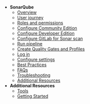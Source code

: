 - **SonarQube**
  - [Overview](sonarqube/sonarqube-overview)
  - [User journey](sonarqube/sonarqube-user-journey)
  - [Roles and permissions](sonarqube/sonarqube-users-and-permissions)    
  - [Configure Community Edition](sonarqube/sonarqube-set-up-community-edition)
  - [Configure Developer Edition](sonarqube/sonarqube-set-up-developer-edition)
  - [Configure GitLab for Sonar scan](sonarqube/sonarqube-configure-gitlab)
  - [Run pipeline](sonarqube/sonarqube-run-pipeline)
  - [Create Quality Gates and Profiles](sonarqube/sonarqube-quality-gates-and-profiles)
  - [Log in](sonarqube/sonarqube-log-in)
  - [Configure settings](sonarqube/sonarqube-configure-settings)
  - [Best Practices](sonarqube/sonarqube-best-practices)
  - [FAQs](sonarqube/sonarqube-faqs) 
  - [Troubleshooting](sonarqube/sonarqube-troubleshooting)
  - [Additional Resources](sonarqube/sonarqube-additional-resources)
- **Additional Resources**
  - [Tools](https://docs.developer.tech.gov.sg/docs/ship-hats-tools/#/tools-overview)
  - [Getting Started](https://docs.developer.tech.gov.sg/docs/ship-hats-getting-started/#/)

<!--

- **SonarQube**
  - [Overview](sonarqube/sonarqube-overview)
  - [User journey](sonarqube/sonarqube-user-journey)
  - [Roles and permissions](sonarqube/sonarqube-users-and-permissions)    
  - [Provision](sonarqube/sonarqube-provision)
  - [Assign user groups or users](sonarqube/sonarqube-add)
  - [Retrieve app key and token ID](sonarqube/sonarqube-retrieve)
  - [Configure Community Edition](sonarqube/sonarqube-set-up-community-edition)
  - [Configure Developer Edition](sonarqube/sonarqube-set-up-developer-edition)
  - [Configure GitLab for Sonar scan](sonarqube/sonarqube-configure-gitlab)
  - [Run pipeline](sonarqube/sonarqube-run-pipeline)
  - [Create Quality Gates and Profiles](sonarqube/sonarqube-quality-gates-and-profiles)
  - [Log in](sonarqube/sonarqube-log-in)
  - [Configure settings](sonarqube/sonarqube-configure-settings)
  - [Best Practices](sonarqube/sonarqube-best-practices)
  - [FAQs](sonarqube/sonarqube-faqs) 
  - [Troubleshooting](sonarqube/sonarqube-troubleshooting)
  - [Additional Resources](sonarqube/sonarqube-additional-resources)
- **Additional Resources**
  - [Tools](https://docs.developer.tech.gov.sg/docs/ship-hats-tools/#/tools-overview)
  - [Getting Started](https://docs.developer.tech.gov.sg/docs/ship-hats-getting-started/#/)
  - [Portal](https://docs.developer.tech.gov.sg/docs/ship-hats-portal/#/ship-hats-portal-overview)

-->